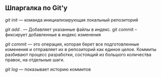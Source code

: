 ## Шпаргалка по Git'y

*git init* — команда инициализирующая локальный репозиторий

*git add .* — Добавляет указанные файлы в индекс. git commit – фиксирует добавленные в индекс изменения

*git commit* — это операция, которая берет все подготовленные изменения и отправляет их в репозиторий как единое целое. Коммиты разбивают процесс разработки, состоящий из большого количества правок, на отдельные шаги.

*git log* — показывает историю коммитов
